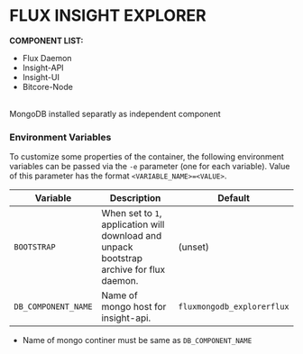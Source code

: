 # FLUX INSIGHT EXPLORER
<b> COMPONENT LIST: </b>
- Flux Daemon
- Insight-API
- Insight-UI
- Bitcore-Node

<br>MongoDB installed separatly as independent component

### Environment Variables

To customize some properties of the container, the following environment
variables can be passed via the `-e` parameter (one for each variable).  Value
of this parameter has the format `<VARIABLE_NAME>=<VALUE>`.

| Variable       | Description                                  | Default |
|----------------|----------------------------------------------|---------|
|`BOOTSTRAP`| When set to ```1```, application will download and unpack bootstrap archive for flux daemon. | (unset) |
|`DB_COMPONENT_NAME`| Name of mongo host for insight-api. | `fluxmongodb_explorerflux` |
 - Name of mongo continer must be same as `DB_COMPONENT_NAME`
